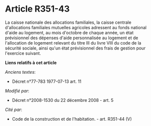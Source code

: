 # Article R351-43

La caisse nationale des allocations familiales, la caisse centrale d'allocations familiales mutuelles agricoles adressent au
fonds national d'aide au logement, au mois d'octobre de chaque année, un état prévisionnel des dépenses d'aide personnalisée
au logement et de l'allocation de logement relevant du titre III du livre VIII du code de la sécurité sociale, ainsi qu'un
état prévisionnel des frais de gestion pour l'exercice suivant.

**Liens relatifs à cet article**

_Anciens textes_:

  - Décret n°77-783 1977-07-13 art. 11

_Modifié par_:

  - Décret n°2008-1530 du 22 décembre 2008 - art. 5

_Cité par_:

  - Code de la construction et de l'habitation. - art. R351-44 (V)
